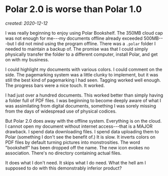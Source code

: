 # Polar 2.0 is worse than Polar 1.0

*created: 2020-12-12*

I was really beginning to enjoy using Polar Bookshelf. The 350MB cloud cap was not enough for me---my documents offline already exceeded 500MB---but I did not mind using the program offline. There was a `.polar` folder I needed to maintain a backup of. The promise was that I could simply physically transfer the folder to a different computer, install Polar, and get on with my business. 

I could highlight my documents with various colors. I could comment on the side. The pagemarking system was a little clunky to implement, but it was still the best kind of pagemarking I had seen. Tagging worked well enough. The progress bars were a nice touch. It worked.

I had just over a hundred documents. This worked better than simply having a folder full of PDF files. I was beginning to become deeply aware of what I was assimilating from digital documents, something I was sorely missing from the days of widespread use of physical codices. 

But Polar 2.0 does away with the offline system. Everything is on the cloud. I cannot open my document without internet access---that is a MAJOR drawback. I spend data downloading files. I spend data uploading them to Polar (something I don't see the benefit of.) It is slow. It inverts colors on PDF files by default turning pictures into monstrosities. The word "bookshelf" has been dropped off the name. The new icon evokes no association. There's no directory containing actual files. 

It does what I don't need. It skips what I do need. What the hell am I supposed to do with this demonstrably inferior product? 

